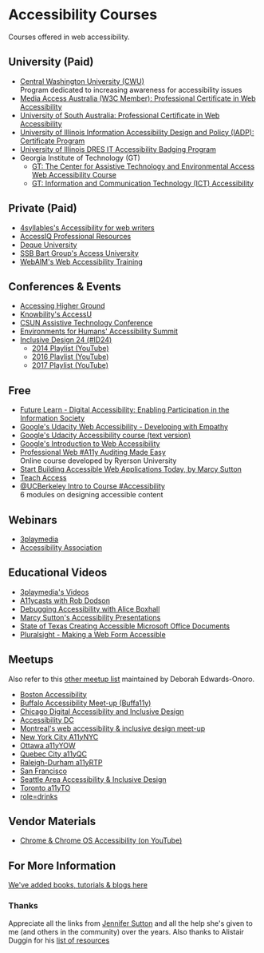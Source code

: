 # Accessibility Courses
Courses offered in web accessibility.

## University (Paid)
- [Central Washington University (CWU)](http://www.cwu.edu/accessibility-studies/)  
  Program dedicated to increasing awareness for accessibility issues  
- [Media Access Australia (W3C Member): Professional Certificate in Web Accessibility](https://www.mediaaccess.org.au/digitalaccessibilityservices/services/education-and-training/pcwa/)  
- [University of South Australia: Professional Certificate in Web Accessibility](http://www.unisa.edu.au/education-arts-and-social-sciences/communication-international-studies-and-languages/pcwa/)  
- [University of Illinois Information Accessibility Design and Policy (IADP): Certificate Program](https://online.illinois.edu/online-programs/graduate-certificates/information-accessibility-design-policy?iadp)  
- [University of Illinois DRES IT Accessibility Badging Program](http://disability.illinois.edu/academic-support/accessible-it-group/badging)  
- Georgia Institute of Technology (GT)  
  - [GT: The Center for Assistive Technology and Environmental Access Web Accessibility Course](http://www.catea.gatech.edu/courses/web_accessibility/)  
  - [GT: Information and Communication Technology (ICT) Accessibility](https://www.edx.org/course/information-communication-technology-ict-gtx-ict100x)  


## Private (Paid)
- [4syllables's Accessibility for web writers](http://4syllables.com.au/training/web-writing-accessibility/)  
- [AccessIQ Professional Resources](http://www.accessiq.org/professional-resources)  
- [Deque University](https://www.deque.com/services/deque-university/)  
- [SSB Bart Group's Access University](https://www.levelaccess.com/products/access-university/)  
- [WebAIM's Web Accessibility Training](http://webaim.org/training/)  


## Conferences & Events
- [Accessing Higher Ground](http://accessinghigherground.org)  
- [Knowbility's AccessU](https://www.knowbility.org/education/accessu/) 
- [CSUN Assistive Technology Conference](http://www.csun.edu/cod/conference)  
- [Environments for Humans' Accessibility Summit](http://environmentsforhumans.com/2017/accessu-summit/)  
- [Inclusive Design 24 (#ID24)](http://www.inclusivedesign24.org/)  
   - [2014 Playlist (YouTube)](https://www.youtube.com/playlist?list=PL95LOQw9SLWzKYfjwmx6edsP1Exs83CKc)  
   - [2016 Playlist (YouTube)](https://www.youtube.com/playlist?list=PL95LOQw9SLWxmcZtzBiFuT9HAJKFJnl2n)  
   - [2017 Playlist (YouTube)](https://www.youtube.com/playlist?list=PL95LOQw9SLWwqX2xoYidVO2YA7gknhmcx)  


## Free  
- [Future Learn - Digital Accessibility: Enabling Participation in the Information Society](https://www.futurelearn.com/courses/digital-accessibility)  
- [Google's Udacity Web Accessibility - Developing with Empathy](https://www.udacity.com/course/web-accessibility--ud891)  
- [Google's Udacity Accessibility course (text version)](https://developers.google.com/web/fundamentals/accessibility/)  
- [Google's Introduction to Web Accessibility](https://webaccessibility.withgoogle.com/course)  
- [Professional Web #A11y Auditing Made Easy](https://de.ryerson.ca/wa/)  
  Online course developed by Ryerson University
- [Start Building Accessible Web Applications Today, by Marcy Sutton](https://egghead.io/courses/start-building-accessible-web-applications-today)  
- [Teach Access](https://teachaccess.github.io/tutorial/)  
- [@UCBerkeley Intro to Course #Accessibility](http://bit.ly/coursea11y)  
  6 modules on designing accessible content  


## Webinars  
- [3playmedia](http://www.3playmedia.com/resources/webinars/)  
- [Accessibility Association](http://www.accessibilityassociation.org/content.asp?contentid=161)  


## Educational Videos  
- [3playmedia's Videos](http://www.3playmedia.com/resources/videos/)  
- [A11ycasts with Rob Dodson](https://www.youtube.com/playlist?list=PLNYkxOF6rcICWx0C9LVWWVqvHlYJyqw7g)  
- [Debugging Accessibility with Alice Boxhall](https://www.youtube.com/watch?v=B9qzdVcIj5U&feature=youtu.be)  
- [Marcy Sutton's Accessibility Presentations](https://marcysutton.com/talks/)  
- [State of Texas Creating Accessible Microsoft Office Documents](https://gov.texas.gov/organization/disabilities/accessibledocs)  
- [Pluralsight - Making a Web Form Accessible](https://www.pluralsight.com/courses/web-form-accessible)  


## Meetups  
Also refer to this [other meetup list](http://www.lireo.com/accessibility-inclusive-design-in-person-groups/) maintained by Deborah Edwards-Onoro.

- [Boston Accessibility](https://www.meetup.com/a11yBos/)  
- [Buffalo Accessibility Meet-up (Buffa11y)](http://buffa11y.org)  
- [Chicago Digital Accessibility and Inclusive Design](https://www.meetup.com/a11ychi/)  
- [Accessibility DC](https://www.meetup.com/Accessibility-DC/)  
- [Montreal's web accessibility & inclusive design meet-up](https://www.meetup.com/a11ymtl/)  
- [New York City A11yNYC](http://a11ynyc.com/)  
- [Ottawa a11yYOW](https://www.meetup.com/a11yOttawa)  
- [Quebec City a11yQC](http://a11yqc.org/)  
- [Raleigh-Durham a11yRTP](https://www.meetup.com/a11yRTP/)  
- [San Francisco](https://www.meetup.com/a11ybay/)  
- [Seattle Area Accessibility & Inclusive Design](https://www.meetup.com/a11ysea/)  
- [Toronto a11yTO](https://www.meetup.com/a11yTo/)  
- [role=drinks](https://www.roledrinks.com/)  

## Vendor Materials
- [Chrome & Chrome OS Accessibility (on YouTube)](https://www.youtube.com/playlist?list=PL5aqr5w5fRe7QWzXhqxrilIVduWEmLHM2)  

## For More Information
[We've added books, tutorials & blogs here](https://github.com/mgifford/a11y-courses/blob/master/Reading-Material.md)  

### Thanks
Appreciate all the links from [Jennifer Sutton](https://twitter.com/jsutt) and all the help she's given to me (and others in the community) over the years. Also thanks to Alistair Duggin for his [list of resources](https://github.com/alphagov/accessibility-guidance/wiki/resources)
